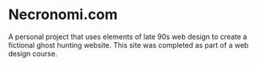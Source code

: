 # Necronomi.com
A personal project that uses elements of late 90s web design to create a fictional ghost hunting website. This site was completed as part of a web design course.
